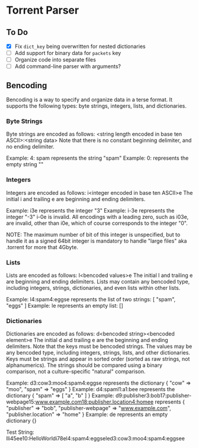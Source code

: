 # Torrent Parser

## To Do

- [x] Fix `dict_key` being overwritten for nested dictionaries
- [ ] Add support for binary data for `packets` key
- [ ] Organize code into separate files
- [ ] Add command-line parser with arguments?

## Bencoding
Bencoding is a way to specify and organize data in a terse format. It supports the following types: byte strings, integers, lists, and dictionaries.

### Byte Strings
Byte strings are encoded as follows: &lt;string length encoded in base ten ASCII&gt;:&lt;string data&gt;
Note that there is no constant beginning delimiter, and no ending delimiter.

Example: 4: spam represents the string "spam"
Example: 0: represents the empty string ""

### Integers
Integers are encoded as follows: i&lt;integer encoded in base ten ASCII&gt;e
The initial i and trailing e are beginning and ending delimiters.

Example: i3e represents the integer "3"
Example: i-3e represents the integer "-3"
i-0e is invalid. All encodings with a leading zero, such as i03e, are invalid, other than i0e, which of course corresponds to the integer "0".

NOTE: The maximum number of bit of this integer is unspecified, but to handle it as a signed 64bit integer is mandatory to handle "large files" aka .torrent for more that 4Gbyte.

### Lists
Lists are encoded as follows: l&lt;bencoded values&gt;e
The initial l and trailing e are beginning and ending delimiters. Lists may contain any bencoded type, including integers, strings, dictionaries, and even lists within other lists.

Example: l4:spam4:eggse represents the list of two strings: [ "spam", "eggs" ]
Example: le represents an empty list: []

### Dictionaries
Dictionaries are encoded as follows: d&lt;bencoded string&gt;&lt;bencoded element&gt;e
The initial d and trailing e are the beginning and ending delimiters. Note that the keys must be bencoded strings. The values may be any bencoded type, including integers, strings, lists, and other dictionaries. Keys must be strings and appear in sorted order (sorted as raw strings, not alphanumerics). The strings should be compared using a binary comparison, not a culture-specific "natural" comparison.

Example: d3:cow3:moo4:spam4:eggse represents the dictionary { "cow" =&gt; "moo", "spam" =&gt; "eggs" }
Example: d4:spaml1:a1:bee represents the dictionary { "spam" =&gt; [ "a", "b" ] }
Example: d9:publisher3:bob17:publisher-webpage15:www.example.com18:publisher.location4:homee represents { "publisher" =&gt; "bob", "publisher-webpage" =&gt; "www.example.com", "publisher.location" =&gt; "home" }
Example: de represents an empty dictionary {}



Test String: lli45ee10:HelloWorldi78el4:spam4:eggseled3:cow3:moo4:spam4:eggsee